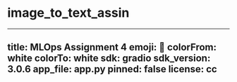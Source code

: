 # image_to_text_assin
---
title: MLOps Assignment 4
emoji: 🚀
colorFrom: white
colorTo: white
sdk: gradio
sdk_version: 3.0.6
app_file: app.py
pinned: false
license: cc
---

